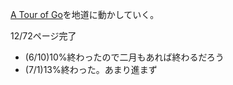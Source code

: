 [A Tour of Go](http://go-tour-jp.appspot.com/#1)を地道に動かしていく。

12/72ページ完了


- (6/10)10%終わったので二月もあれば終わるだろう
- (7/1)13%終わった。あまり進まず
